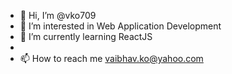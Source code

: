 - 👋 Hi, I’m @vko709
- 👀 I’m interested in Web Application Development
- 🌱 I’m currently learning ReactJS
- 
- 📫 How to reach me <vaibhav.ko@yahoo.com>

<!---
vko709/vko709 is a ✨ special ✨ repository because its `README.md` (this file) appears on your GitHub profile.
You can click the Preview link to take a look at your changes.
--->
